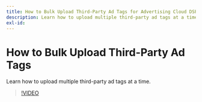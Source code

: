 ```yaml
---
title: How to Bulk Upload Third-Party Ad Tags for Advertising Cloud DSP
description: Learn how to upload multiple third-party ad tags at a time.
exl-id: 
---
```

# How to Bulk Upload Third-Party Ad Tags

Learn how to upload multiple third-party ad tags at a time.

>[!VIDEO](https://video.tv.adobe.com/v/339204)
